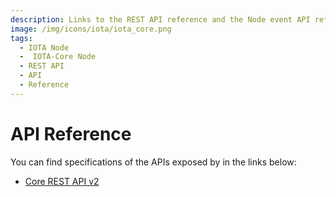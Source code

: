 ```yaml
---
description: Links to the REST API reference and the Node event API reference.
image: /img/icons/iota/iota_core.png
tags:
  - IOTA Node
  -  IOTA-Core Node
  - REST API
  - API
  - Reference
---
```


# API Reference

You can find specifications of the APIs exposed by in the links below:

- [Core REST API v2](/apis/core/v2/iota-core-rest-api)
